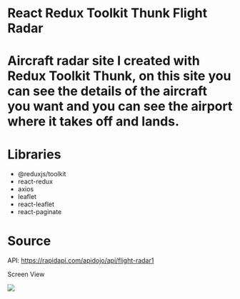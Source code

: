 # React Redux Toolkit Thunk Flight Radar

<h1>Aircraft radar site I created with Redux Toolkit Thunk, on this site you can see the details of the aircraft you want and you can see the airport where it takes off and lands.</h1>


# Libraries
- @reduxjs/toolkit
- react-redux
- axios
- leaflet
- react-leaflet
- react-paginate

# Source
API: https://rapidapi.com/apidojo/api/flight-radar1

Screen View

<img src="./src/assets/Flight-Radar.gif">
